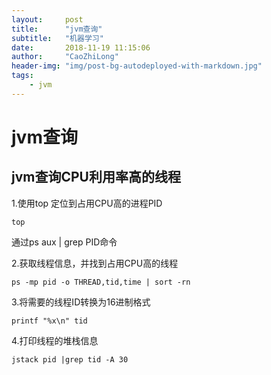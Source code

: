 ```yaml
---
layout:     post
title:      "jvm查询"
subtitle:   "机器学习"
date:       2018-11-19 11:15:06
author:     "CaoZhiLong"
header-img: "img/post-bg-autodeployed-with-markdown.jpg"
tags:
    - jvm
---
```


# jvm查询

## jvm查询CPU利用率高的线程

1.使用top 定位到占用CPU高的进程PID

```shell
top 
```
通过ps aux | grep PID命令


2.获取线程信息，并找到占用CPU高的线程

```
ps -mp pid -o THREAD,tid,time | sort -rn 
```

3.将需要的线程ID转换为16进制格式

```
printf "%x\n" tid
```

4.打印线程的堆栈信息

```
jstack pid |grep tid -A 30
```
